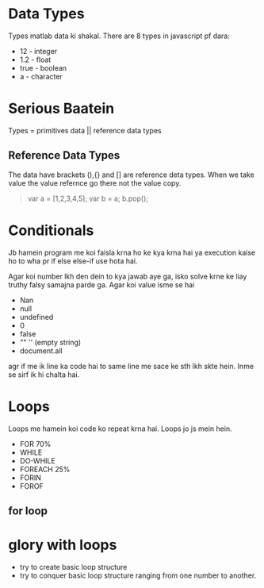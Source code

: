 # Data Types
Types matlab data ki shakal. There are 8 types in javascript pf dara:
* 12 - integer
* 1.2 - float
* true - boolean
* a - character

# Serious Baatein
Types = primitives data || reference data types

## Reference Data Types
The data have brackets (),{} and [] are reference deta types.
When we take value the value refernce go there not the value copy.
> var a = [1,2,3,4,5];
> var b = a;
> b.pop();
<!-- answer is [1,2,3,4] -->

# Conditionals
Jb hamein program me koi faisla krna ho ke kya krna hai ya execution kaise ho to wha pr if else else-if use hota hai.

Agar koi number lkh den dein to kya jawab aye ga, isko solve krne ke liay truthy falsy samajna parde ga.
Agar koi value isme se hai
* Nan
* null
* undefined
* 0
* false
* "" '' (empty string)
* document.all

agr if me ik line ka code hai to same line me sace ke sth lkh skte hein.
Inme se sirf ik hi chalta hai.

# Loops
Loops me hamein koi code ko repeat krna hai. Loops jo js mein hein.
* FOR 70%
* WHILE
* DO-WHILE 
* FOREACH 25%
* FORIN 
* FOROF

## for loop


# glory with loops
* try to create basic loop structure
* try to conquer basic loop structure ranging from one number to another.

